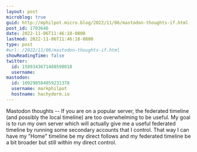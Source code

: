 ```yaml
---
layout: post
microblog: true
guid: http://mphilpot.micro.blog/2022/11/06/mastodon-thoughts-if.html
post_id: 1703646
date: 2022-11-06T11:46:18-0800
lastmod: 2022-11-06T11:46:18-0800
type: post
#url: /2022/11/06/mastodon-thoughts-if.html
showReadingTime: false
twitter:
  id: 1589343671488598018
  username: 
mastodon:
  id: 109298584059231378
  username: markphilpot
  hostname: hachyderm.io
---
```

Mastodon thoughts -- If you are on a popular server, the federated timeline (and possibly the local timeline) are too overwhelming to be useful. My goal is to run my own server which will actually give me a useful federated timeline by running some secondary accounts that I control. That way I can have my "Home" timeline be my direct follows and my federated timeline be a bit broader but still within my direct control.


